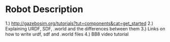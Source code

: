 # Robot Description

1.) http://gazebosim.org/tutorials?tut=components&cat=get_started
2.) Explaining URDF, SDF, .world and the differences between them
3.) Links on how to write urdf, sdf and .world files
4.) BB8 video tutorial